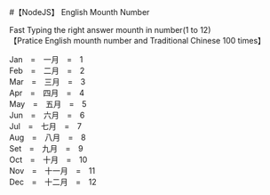 #【NodeJS】 English Mounth Number

Fast Typing the right answer mounth in number(1 to 12)
</br>
【Pratice English mounth number and Traditional Chinese  100 times】
</br>

Jan　=　一月　=　1
</br>
Feb　=　二月　=　2
</br>
Mar　=　三月　=　3
</br>
Apr　=　四月　=　4
</br>
May　=　五月　=　5
</br>
Jun　=　六月　=　6
</br>
Jul　=　七月　=　7
</br>
Aug　=　八月　=　8
</br>
Set　=　九月　=　9
</br>
Oct　=　十月　=　10
</br>
Nov　=　十一月　=　11
</br>
Dec　=　十二月　=　12

